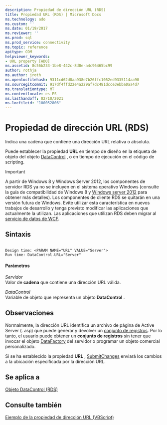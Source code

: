 ```yaml
---
description: Propiedad de dirección URL (RDS)
title: Propiedad URL (RDS) | Microsoft Docs
ms.technology: ado
ms.custom: ''
ms.date: 01/19/2017
ms.reviewer: ''
ms.prod: sql
ms.prod_service: connectivity
ms.topic: reference
apitype: COM
helpviewer_keywords:
- URL property [ADO]
ms.assetid: 8c56b233-1be8-442c-8d0e-a4c96465bc99
author: rothja
ms.author: jroth
ms.openlocfilehash: 9311cd62d8aa938e7b26ffc1052ed9335114aa90
ms.sourcegitcommit: 917df4ffd22e4a229af7dc481dcce3ebba0aa4d7
ms.translationtype: MT
ms.contentlocale: es-ES
ms.lasthandoff: 02/10/2021
ms.locfileid: "100052806"
---
```

# <a name="url-property-rds"></a>Propiedad de dirección URL (RDS)
Indica una cadena que contiene una dirección URL relativa o absoluta.  
  
 Puede establecer la propiedad **URL** en tiempo de diseño en la etiqueta de objeto del objeto [DataControl](./datacontrol-object-rds.md) , o en tiempo de ejecución en el código de scripting.  
  
> [!IMPORTANT]
>  A partir de Windows 8 y Windows Server 2012, los componentes de servidor RDS ya no se incluyen en el sistema operativo Windows (consulte la guía de compatibilidad de Windows 8 y [Windows server 2012](https://www.microsoft.com/download/details.aspx?id=27416) para obtener más detalles). Los componentes de cliente RDS se quitarán en una versión futura de Windows. Evite utilizar esta característica en nuevos trabajos de desarrollo y tenga previsto modificar las aplicaciones que actualmente la utilizan. Las aplicaciones que utilizan RDS deben migrar al [servicio de datos de WCF](/dotnet/framework/wcf/).  
  
## <a name="syntax"></a>Sintaxis  
  
```  
  
Design time: <PARAM NAME="URL" VALUE="Server">  
Run time: DataControl.URL="Server"  
```  
  
#### <a name="parameters"></a>Parámetros  
 *Servidor*  
 Valor de **cadena** que contiene una dirección URL válida.  
  
 *DataControl*  
 Variable de objeto que representa un objeto **DataControl** .  
  
## <a name="remarks"></a>Observaciones  
 Normalmente, la dirección URL identifica un archivo de página de Active Server (. asp) que puede generar y devolver un [conjunto de registros](../ado-api/recordset-object-ado.md). Por lo tanto, el usuario puede obtener un **conjunto de registros** sin tener que invocar el objeto [DataFactory](./datafactory-object-rdsserver.md) del servidor o programar un objeto comercial personalizado.  
  
 Si se ha establecido la propiedad **URL** , [SubmitChanges](./submitchanges-method-rds.md) enviará los cambios a la ubicación especificada por la dirección URL.  
  
## <a name="applies-to"></a>Se aplica a  
 [Objeto DataControl (RDS)](./datacontrol-object-rds.md)  
  
## <a name="see-also"></a>Consulte también  
 [Ejemplo de la propiedad de dirección URL (VBScript)](./url-property-example-vbscript.md)